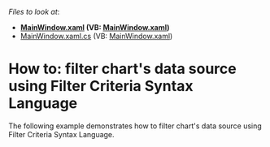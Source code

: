 <!-- default file list -->
*Files to look at*:

* **[MainWindow.xaml](./CS/ChartFiltering/MainWindow.xaml) (VB: [MainWindow.xaml](./VB/ChartFiltering/MainWindow.xaml))**
* [MainWindow.xaml.cs](./CS/ChartFiltering/MainWindow.xaml.cs) (VB: [MainWindow.xaml](./VB/ChartFiltering/MainWindow.xaml))
<!-- default file list end -->
# How to: filter chart's data source using Filter Criteria Syntax Language


The following example demonstrates how to filter chart's data source using Filter Criteria Syntax Language.

<br/>


